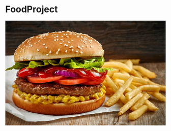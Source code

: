 # FoodProject
![alt text](https://raw.githubusercontent.com/jmaiiomar/FoodProject/master/Food/src/assets/images/humberger.jpg)
